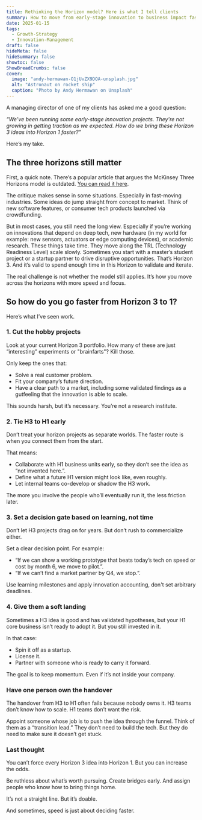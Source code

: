 ```yaml
---
title: Rethinking the Horizon model? Here is what I tell clients
summary: How to move from early-stage innovation to business impact faster—without skipping the work. A practical take on using the Three Horizons model today.
date: 2025-01-15
tags: 
  - Growth-Strategy
  - Innovation-Management
draft: false
hideMeta: false
hideSummary: false
showtoc: false
ShowBreadCrumbs: false
cover:
  image: "andy-hermawan-O1jUvZX9DOA-unsplash.jpg"
  alt: "Astronaut on rocket ship"
  caption: "Photo by Andy Hermawan on Unsplash"
---
```


A managing director of one of my clients has asked me a good question:

_“We’ve been running some early-stage innovation projects. They're not growing in getting traction as we expected. How do we bring these Horizon 3 ideas into Horizon 1 faster?”_

Here’s my take.

## The three horizons still matter

First, a quick note. There’s a popular article that argues the McKinsey Three Horizons model is outdated. [You can read it here](https://hbr.org/2019/02/mckinseys-three-horizons-model-defined-innovation-for-years-heres-why-it-no-longer-applies).

The critique makes sense in some situations. Especially in fast-moving industries. Some ideas do jump straight from concept to market. Think of new software features, or consumer tech products launched via crowdfunding.

But in most cases, you still need the long view. Especially if you’re working on innovations that depend on deep tech, new hardware (in my world for example: new sensors, actuators or edge computing devices), or academic research. These things take time. They move along the TRL (Technology Readiness Level) scale slowly. Sometimes you start with a master’s student project or a startup partner to drive disruptive opportunities. That’s Horizon 3. And it’s valid to spend enough time in this Horizon to validate and iterate.

The real challenge is not whether the model still applies. It’s how you move across the horizons with more speed and focus.

## So how do you go faster from Horizon 3 to 1?

Here’s what I’ve seen work.

### 1. Cut the hobby projects

Look at your current Horizon 3 portfolio. How many of these are just “interesting” experiments or "brainfarts"? Kill those.

Only keep the ones that:

- Solve a real customer problem.
- Fit your company’s future direction.
- Have a clear path to a market, including some validated findings as a gutfeeling that the innovation is able to scale.

This sounds harsh, but it’s necessary. You’re not a research institute.

### 2. Tie H3 to H1 early

Don’t treat your horizon projects as separate worlds. The faster route is when you connect them from the start.

That means:

- Collaborate with H1 business units early, so they don’t see the idea as “not invented here.”.
- Define what a future H1 version might look like, even roughly.
- Let internal teams co-develop or shadow the H3 work.

The more you involve the people who’ll eventually run it, the less friction later.

### 3. Set a decision gate based on learning, not time

Don’t let H3 projects drag on for years. But don’t rush to commercialize either.

Set a clear decision point. For example:

- “If we can show a working prototype that beats today’s tech on speed or cost by month 6, we move to pilot.”.
- “If we can’t find a market partner by Q4, we stop.”.

Use learning milestones and apply innovation accounting, don't set arbitrary deadlines.

### 4. Give them a soft landing

Sometimes a H3 idea is good and has validated hypotheses, but your H1 core business isn’t ready to adopt it. But you still invested in it.

In that case:

- Spin it off as a startup.
- License it.
- Partner with someone who is ready to carry it forward.

The goal is to keep momentum. Even if it’s not inside your company.

### Have one person own the handover

The handover from H3 to H1 often fails because nobody owns it. H3 teams don’t know how to scale. H1 teams don’t want the risk.

Appoint someone whose job is to push the idea through the funnel. Think of them as a “transition lead.” They don’t need to build the tech. But they do need to make sure it doesn’t get stuck.

### Last thought

You can’t force every Horizon 3 idea into Horizon 1. But you can increase the odds.

Be ruthless about what’s worth pursuing. Create bridges early. And assign people who know how to bring things home.

It’s not a straight line. But it’s doable.

And sometimes, speed is just about deciding faster.
